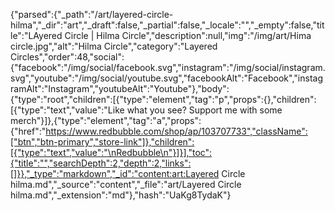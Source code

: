 {"parsed":{"_path":"/art/layered-circle-hilma","_dir":"art","_draft":false,"_partial":false,"_locale":"","_empty":false,"title":"LAyered Circle | Hilma Circle","description":null,"img":"/img/art/Hima circle.jpg","alt":"Hilma Circle","category":"Layered Circles","order":48,"social":{"facebook":"/img/social/facebook.svg","instagram":"/img/social/instagram.svg","youtube":"/img/social/youtube.svg","facebookAlt":"Facebook","instagramAlt":"Instagram","youtubeAlt":"Youtube"},"body":{"type":"root","children":[{"type":"element","tag":"p","props":{},"children":[{"type":"text","value":"Like what you see? Support me with some merch"}]},{"type":"element","tag":"a","props":{"href":"https://www.redbubble.com/shop/ap/103707733","className":["btn","btn-primary","store-link"]},"children":[{"type":"text","value":"\nRedbubble\n"}]}],"toc":{"title":"","searchDepth":2,"depth":2,"links":[]}},"_type":"markdown","_id":"content:art:Layered Circle hilma.md","_source":"content","_file":"art/Layered Circle hilma.md","_extension":"md"},"hash":"UaKg8TydaK"}